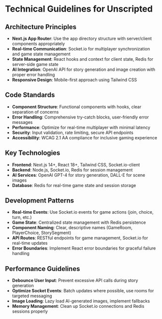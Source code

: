 # Technical Guidelines for Unscripted

## Architecture Principles

- **Next.js App Router**: Use the app directory structure with server/client components appropriately
- **Real-time Communication**: Socket.io for multiplayer synchronization and game state management
- **State Management**: React hooks and context for client state, Redis for server-side game state
- **AI Integration**: OpenAI API for story generation and image creation with proper error handling
- **Responsive Design**: Mobile-first approach using Tailwind CSS

## Code Standards

- **Component Structure**: Functional components with hooks, clear separation of concerns
- **Error Handling**: Comprehensive try-catch blocks, user-friendly error messages
- **Performance**: Optimize for real-time multiplayer with minimal latency
- **Security**: Input validation, rate limiting, secure API endpoints
- **Accessibility**: WCAG 2.1 AA compliance for inclusive gaming experience

## Key Technologies

- **Frontend**: Next.js 14+, React 18+, Tailwind CSS, Socket.io-client
- **Backend**: Node.js, Socket.io, Redis for session management
- **AI Services**: OpenAI GPT-4 for story generation, DALL-E for scene images
- **Database**: Redis for real-time game state and session storage

## Development Patterns

- **Real-time Events**: Use Socket.io events for game actions (join, choice, turn, etc.)
- **Game State**: Centralized state management with Redis persistence
- **Component Naming**: Clear, descriptive names (GameRoom, PlayerChoice, StorySegment)
- **API Routes**: RESTful endpoints for game management, Socket.io for real-time updates
- **Error Boundaries**: Implement React error boundaries for graceful failure handling

## Performance Guidelines

- **Debounce User Input**: Prevent excessive API calls during story generation
- **Optimize Socket Events**: Batch updates where possible, use rooms for targeted messaging
- **Image Loading**: Lazy load AI-generated images, implement fallbacks
- **Memory Management**: Clean up Socket.io connections and Redis sessions properly